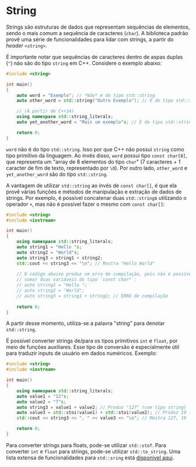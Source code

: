String
===

Strings são estruturas de dados que representam sequências de elementos, sendo o mais comum a sequência de caracteres
(`char`). A biblioteca padrão provê uma série de funcionalidades para lidar com strings, a partir do _header_ `<string>`.

É importante notar que sequências de caracteres dentro de aspas duplas (`"`) não são do tipo `string` em C++. Considere
o exemplo abaixo:

```c++
#include <string>

int main()
{
    auto word = "Exemplo"; // *Não* é do tipo std::string
    auto other_word = std::string("Outro Exemplo"); // É do tipo std::string

    // (A partir de C++14)
    using namespace std::string_literals;
    auto yet_another_word = "Mais um exemplo"s; // É do tipo std::string

    return 0;
}
```

`word` não é do tipo `std::string`. Isso por que C++ não possui `string` como tipo primitivo da linguagem. Ao invés
disso, `word` possui tipo `const char[8]`, que representa um "array de 8 elementos do tipo `char`" (7 caracteres + 1
caracter de fim de texto, representado por `\0`). Por outro lado, `other_word` e `yet_another_word` são do tipo
`std::string`.

A vantagem de utilizar `std::string` ao invés de `const char[]`, é que ela provê várias funções e métodos de manipulação
e extração de dados de strings. Por exemplo, é possível concatenar duas `std::string`s utilizando o operador `+`, mas
não é possível fazer o mesmo com `const char[]`:

```c++
#include <string>
#include <iostream>

int main()
{
    using namespace std::string_literals;
    auto string1 = "Hello "s;
    auto string2 = "World"s;
    auto string3 = string1 + string2;
    std::cout << string3 << "\n"; // Mostra "Hello World"
    
    // O código abaixo produz um erro de compilação, pois não é possível
    // somar duas variáveis do tipo `const char*`:
    // auto string1 = "Hello ";
    // auto string2 = "World";
    // auto string3 = string1 + string2; // ERRO de compilação
    
    return 0;
}
```

A partir desse momento, utiliza-se a palavra "string" para denotar `std::string`.

É possível converter strings de/para os tipos primitivos `int` e `float`, por meio de funções auxiliares. Esse tipo de
conversão é especialmente útil para traduzir inputs de usuário em dados numéricos. Exemplo:

```c++
#include <string>
#include <iostream>

int main()
{
    using namespace std::string_literals;
    auto value1 = "12"s;
    auto value2 = "7"s;
    auto string3 = value1 + value2; // Produz "127" (com tipo string)
    auto value3 = std::stoi(value1) + std::stoi(value2); // Produz 19 (com tipo int)
    std::cout << string3 << ", " << value3 << "\n"; // Mostra 127, 19

    return 0;
}
```

Para converter strings para floats, pode-se utilizar `std::stof`. Para converter `int` e `float` para strings, pode-se
utilizar `std::to_string`. Uma lista extensa de funcionalidades para `std::sring` está [disponível aqui](https://en.cppreference.com/w/cpp/header/string).
